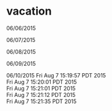 # vacation
06/06/2015

06/07/2015

06/08/2015

06/09/2015

06/10/2015
Fri Aug  7 15:19:57 PDT 2015  
Fri Aug  7 15:20:01 PDT 2015  
Fri Aug  7 15:21:01 PDT 2015  
Fri Aug  7 15:21:12 PDT 2015  
Fri Aug  7 15:21:35 PDT 2015  
